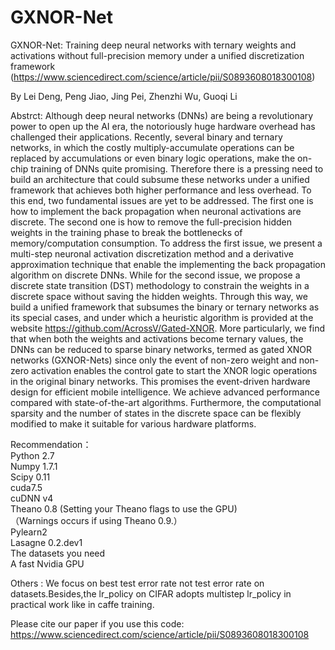 # GXNOR-Net
GXNOR-Net: Training deep neural networks with ternary weights and activations without full-precision memory under a unified discretization framework
(https://www.sciencedirect.com/science/article/pii/S0893608018300108)

By Lei Deng, Peng Jiao, Jing Pei, Zhenzhi Wu, Guoqi Li

Abstrct: Although deep neural networks (DNNs) are being a revolutionary power to open up the AI era, the notoriously huge hardware overhead has challenged their applications. Recently, several binary and ternary networks, in which the costly multiply-accumulate operations can be replaced by accumulations or even binary logic operations, make the on-chip training of DNNs quite promising. Therefore there is a pressing need to build an architecture that could subsume these networks under a unified framework that achieves both higher performance and less overhead. To this end, two fundamental issues are yet to be addressed. The first one is how to implement the back propagation when neuronal activations are discrete. The second one is how to remove the full-precision hidden weights in the training phase to break the bottlenecks of memory/computation consumption. To address the first issue, we present a multi-step neuronal activation discretization method and a derivative approximation technique that enable the implementing the back propagation algorithm on discrete DNNs. While for the second issue, we propose a discrete state transition (DST) methodology to constrain the weights in a discrete space without saving the hidden weights. Through this way, we build a unified framework that subsumes the binary or ternary networks as its special cases, and under which a heuristic algorithm is provided at the website https://github.com/AcrossV/Gated-XNOR. More particularly, we find that when both the weights and activations become ternary values, the DNNs can be reduced to sparse binary networks, termed as gated XNOR networks (GXNOR-Nets) since only the event of non-zero weight and non-zero activation enables the control gate to start the XNOR logic operations in the original binary networks. This promises the event-driven hardware design for efficient mobile intelligence. We achieve advanced performance compared with state-of-the-art algorithms. Furthermore, the computational sparsity and the number of states in the discrete space can be flexibly modified to make it suitable for various hardware platforms.

Recommendation：  
Python 2.7  
Numpy 1.7.1  
Scipy 0.11  
cuda7.5  
cuDNN v4  
Theano 0.8 (Setting your Theano flags to use the GPU)   
（Warnings occurs if using Theano 0.9.）   
Pylearn2  
Lasagne 0.2.dev1  
The datasets you need  
A fast Nvidia GPU

Others : We focus on best test error rate not test error rate on datasets.Besides,the lr_policy on CIFAR adopts multistep lr_policy  in practical work like in caffe training.

Please cite our paper if you use this code: https://www.sciencedirect.com/science/article/pii/S0893608018300108

